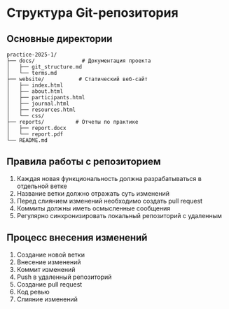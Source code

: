 # Структура Git-репозитория

## Основные директории

```
practice-2025-1/
├── docs/               # Документация проекта
│   ├── git_structure.md
│   └── terms.md
├── website/           # Статический веб-сайт
│   ├── index.html
│   ├── about.html
│   ├── participants.html
│   ├── journal.html
│   ├── resources.html
│   └── css/
├── reports/          # Отчеты по практике
│   ├── report.docx
│   └── report.pdf
└── README.md
```

## Правила работы с репозиторием

1. Каждая новая функциональность должна разрабатываться в отдельной ветке
2. Название ветки должно отражать суть изменений
3. Перед слиянием изменений необходимо создать pull request
4. Коммиты должны иметь осмысленные сообщения
5. Регулярно синхронизировать локальный репозиторий с удаленным

## Процесс внесения изменений

1. Создание новой ветки
2. Внесение изменений
3. Коммит изменений
4. Push в удаленный репозиторий
5. Создание pull request
6. Код ревью
7. Слияние изменений
